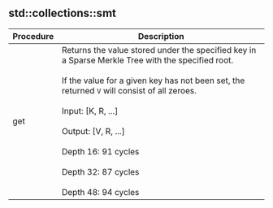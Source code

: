 
## std::collections::smt
| Procedure | Description |
| ----------- | ------------- |
| get | Returns the value stored under the specified key in a Sparse Merkle Tree with the specified root.<br /><br />If the value for a given key has not been set, the returned `V` will consist of all zeroes.<br /><br />Input:  [K, R, ...]<br /><br />Output: [V, R, ...]<br /><br />Depth 16: 91 cycles<br /><br />Depth 32: 87 cycles<br /><br />Depth 48: 94 cycles |
